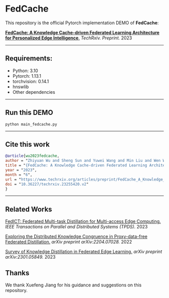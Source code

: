 # FedCache

This repository is the official Pytorch implementation DEMO of **FedCache**:

[**FedCache: A Knowledge Cache-driven Federated Learning Architecture for Personalized Edge Intelligence**.](https://www.techrxiv.org/articles/preprint/FedCache_A_Knowledge_Cache-driven_Federated_Learning_Architecture_for_Personalized_Edge_Intelligence/23255420) *TechRxiv. Preprint.* 2023

--------------------------
## Requirements:
- Python:  3.10
- Pytorch:  1.13.1
- torchvision:  0.14.1
- hnswlib
- Other dependencies

-------
## Run this DEMO
```python main_fedcache.py```

-------

## Cite this work
```bibtex
@article{wu2023fedcache,
author = "Zhiyuan Wu and Sheng Sun and Yuwei Wang and Min Liu and Wen Wang and Xuefeng Jiang and Bo Gao and Jinda Lu",
title = "{FedCache: A Knowledge Cache-driven Federated Learning Architecture for Personalized Edge Intelligence}",
year = "2023",
month = "6",
url = "https://www.techrxiv.org/articles/preprint/FedCache_A_Knowledge_Cache-driven_Federated_Learning_Architecture_for_Personalized_Edge_Intelligence/23255420",
doi = "10.36227/techrxiv.23255420.v2"
}
```

-------

## Related Works

[FedICT: Federated Multi-task Distillation for Multi-access Edge Computing.](https://scholar.google.com/citations?view_op=view_citation&hl=en&user=Ry0tmJUAAAAJ&citation_for_view=Ry0tmJUAAAAJ:g5m5HwL7SMYC) *IEEE Transactions on Parallel and Distributed Systems (TPDS).* 2023

[Exploring the Distributed Knowledge Congruence in Proxy-data-free Federated Distillation.](https://scholar.google.com/citations?view_op=view_citation&hl=en&user=Ry0tmJUAAAAJ&citation_for_view=Ry0tmJUAAAAJ:HoB7MX3m0LUC) *arXiv preprint arXiv:2204.07028.* 2022

[Survey of Knowledge Distillation in Federated Edge Learning.](https://scholar.google.com/citations?view_op=view_citation&hl=en&user=Ry0tmJUAAAAJ&citation_for_view=Ry0tmJUAAAAJ:ZHo1McVdvXMC) *arXiv preprint arXiv:2301.05849.* 2023

## Thanks

We thank Xuefeng Jiang for his guidance and suggestions on this repository.